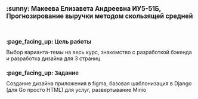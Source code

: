 <h1 style="font-size: 17;"> :sunny: Макеева Елизавета Андреевна ИУ5-51Б, Прогнозирование выручки методом скользящей средней</h1> <br>

<h1 style="font-size: 15;"> :page_facing_up: Цель работы </h1> 
Выбор варианта-темы на весь курс, знакомство с разработкой бэкенда и разработка дизайна для 3 страниц

<h1 style="font-size: 15;"> :page_facing_up: Задание </h1> 
Создание дизайна приложения в figma, базовая шаблонизация в Django (для Go просто HTML) для услуг, развертывание Minio
